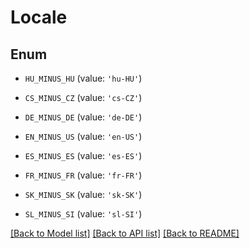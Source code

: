 # Locale


## Enum

* `HU_MINUS_HU` (value: `'hu-HU'`)

* `CS_MINUS_CZ` (value: `'cs-CZ'`)

* `DE_MINUS_DE` (value: `'de-DE'`)

* `EN_MINUS_US` (value: `'en-US'`)

* `ES_MINUS_ES` (value: `'es-ES'`)

* `FR_MINUS_FR` (value: `'fr-FR'`)

* `SK_MINUS_SK` (value: `'sk-SK'`)

* `SL_MINUS_SI` (value: `'sl-SI'`)

[[Back to Model list]](../README.md#documentation-for-models) [[Back to API list]](../README.md#documentation-for-api-endpoints) [[Back to README]](../README.md)


